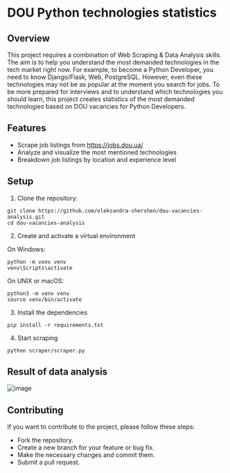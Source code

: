 # DOU Python technologies statistics

## Overview
This project requires a combination of Web Scraping & Data Analysis skills. The aim is to help you understand the most demanded
technologies in the tech market right now. For example, to become a Python Developer, you need to know Django/Flask, Web, PostgreSQL.
However, even these technologies may not be as popular at the moment you search for jobs.
To be more prepared for interviews and to understand which technologies you should learn, this project creates statistics of the most 
demanded technologies based on DOU vacancies for Python Developers.

## Features
- Scrape job listings from https://jobs.dou.ua/
- Analyze and visualize the most mentioned technologies
- Breakdown job listings by location and experience level

## Setup
1. Clone the repository:
```
git clone https://github.com/oleksandra-shershen/dou-vacancies-analysis.git
cd dou-vacancies-analysis
```

2. Create and activate a virtual environment

On Windows:
```
python -m venv venv 
venv\Scripts\activate
```
On UNIX or macOS:
```
python3 -m venv venv 
source venv/bin/activate
```

3. Install the dependencies
```
pip install -r requirements.txt
```

4. Start scraping
```
python scraper/scraper.py
```
## Result of data analysis
![image](https://github.com/user-attachments/assets/f71c1266-a493-4b83-b4c8-093f139c3db5)

## Contributing
If you want to contribute to the project, please follow these steps:

- Fork the repository.
- Create a new branch for your feature or bug fix.
- Make the necessary changes and commit them.
- Submit a pull request.
